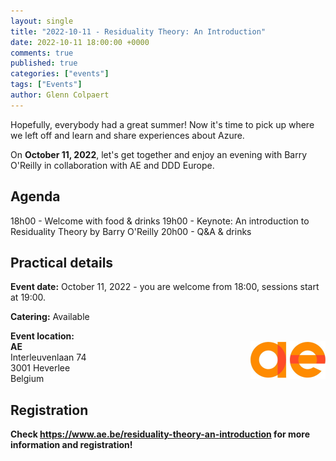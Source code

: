 ```yaml
---
layout: single
title: "2022-10-11 - Residuality Theory: An Introduction"
date: 2022-10-11 18:00:00 +0000
comments: true
published: true
categories: ["events"]
tags: ["Events"]
author: Glenn Colpaert
---
```


Hopefully, everybody had a great summer!
Now it's time to pick up where we left off and learn and share experiences about Azure.

On **October 11, 2022**, let's get together and enjoy an evening with Barry O'Reilly in collaboration with AE and DDD Europe.

## Agenda

18h00 - Welcome with food & drinks
19h00 - Keynote: An introduction to Residuality Theory by Barry O'Reilly
20h00 - Q&A & drinks

## Practical details

**Event date:** October 11, 2022 - you are welcome from 18:00, sessions start at 19:00.

**Catering:** Available

**Event location:**<br />
<img width="120" height="60" align="right" alt="" src="/assets/media/sponsors/logo-ae.jpg">**AE**<br />
Interleuvenlaan 74<br />
3001 Heverlee<br />
Belgium

## Registration
**Check <a href="https://www.ae.be/residuality-theory-an-introduction">https://www.ae.be/residuality-theory-an-introduction</a> for more information and registration!**
